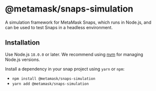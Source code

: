 # @metamask/snaps-simulation

A simulation framework for MetaMask Snaps, which runs in Node.js, and can be
used to test Snaps in a headless environment.

## Installation

Use Node.js `18.0.0` or later. We recommend using [nvm](https://github.com/nvm-sh/nvm)
for managing Node.js versions.

Install a dependency in your snap project using `yarn` or `npm`:

- `npm install @metamask/snaps-simulation`
- `yarn add @metamask/snaps-simulation`
